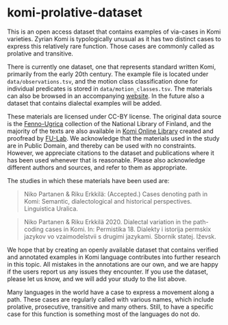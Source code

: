 # komi-prolative-dataset

This is an open access dataset that contains examples of via-cases in Komi varieties. Zyrian Komi is typologically unusual as it has two distinct cases to express this relatively rare function. Those cases are commonly called as prolative and transitive.

There is currently one dataset, one that represents standard written Komi, primarily from the early 20th century. 
The example file is located under `data/observations.tsv`, and the motion class classification done for individual predicates is stored in `data/motion_classes.tsv`. The materials can also be browsed in an accompanying [website](https://nikopartanen.github.io/komi-path-dataset/). 
In the future also a dataset that contains dialectal examples will be added. 

These materials are licensed under CC-BY license. 
The original data source is the [Fenno-Ugrica](https://fennougrica.kansalliskirjasto.fi/) collection of the National Library of Finland, and the majority of the texts are also available in [Komi Online Library](http://komikyv.org/) created and proofread by [FU-Lab](https://fu-lab.ru/). 
We acknowledge that the materials used in the study are in Public Domain, and thereby can be used with no constraints. 
However, we appreciate citations to the dataset and publications where it has been used whenever that is reasonable. 
Please also acknowledge different authors and sources, and refer to them as appropriate. 

The studies in which these materials have been used are:

> Niko Partanen & Riku Erkkilä: (Accepted.) Cases denoting path in Komi: Semantic, dialectological and historical perspectives. Linguistica Uralica.

> Niko Partanen & Riku Erkkilä 2020. Dialectal variation in the path-coding cases in Komi. In: Permistika 18. Dialekty i istorija permskix jazykov vo vzaimodeĭstvii s drugimi jazykami. Sbornik statej. Iževsk.

We hope that by creating an openly available dataset that contains verified and annotated examples in Komi language contributes into further research in this topic. 
All mistakes in the annotations are our own, and we are happy if the users report us any issues they encounter. 
If you use the dataset, please let us know, and we will add your study to the list above. 

Many languages in the world have a case to express a movement along a path. These cases are regularly called with various names, which include prolative, prosecutive, transitive and many others. Still, to have a specific case for this function is something most of the languages do not do. 
